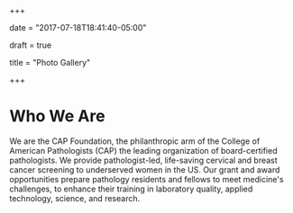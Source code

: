 +++

date = "2017-07-18T18:41:40-05:00"

draft = true 

title = "Photo Gallery"


+++



# Who We Are

We are the CAP Foundation, the philanthropic arm of the College of American Pathologists (CAP) the leading organization of board-certified pathologists. We provide pathologist-led, life-saving cervical and breast cancer screening to underserved women in the US. Our grant and award opportunities prepare pathology residents and fellows to meet medicine's challenges, to enhance their training in laboratory quality, applied technology, science, and research.